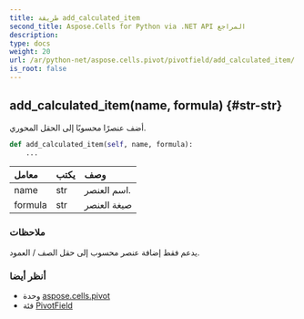 ```yaml
---
title: طريقة add_calculated_item
second_title: Aspose.Cells for Python via .NET API المراجع
description:
type: docs
weight: 20
url: /ar/python-net/aspose.cells.pivot/pivotfield/add_calculated_item/
is_root: false
---
```

##  add_calculated_item(name, formula) {#str-str}
أضف عنصرًا محسوبًا إلى الحقل المحوري.



```python
def add_calculated_item(self, name, formula):
    ...
```


| معامل| يكتب| وصف|
| :- | :- | :- |
| name | str | اسم العنصر.|
| formula | str | صيغة العنصر|
###  ملاحظات

يدعم فقط إضافة عنصر محسوب إلى حقل الصف / العمود.


###  أنظر أيضا

* وحدة [aspose.cells.pivot](../../)
* فئة [PivotField](/cells/ar/python-net/aspose.cells.pivot/pivotfield)
